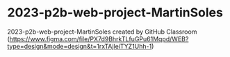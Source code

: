 # 2023-p2b-web-project-MartinSoles
2023-p2b-web-project-MartinSoles created by GitHub Classroom
(https://www.figma.com/file/PX7d9BhrkTLfuGPu61Mqpd/WEB?type=design&mode=design&t=1rxTAjleiTYZ1Uhh-1)
